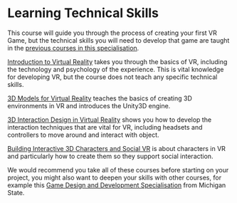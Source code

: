 # Learning Technical Skills

This course will guide you through the process of creating your first VR Game, but the technical skills you will need to develop that game are taught in the 
[previous courses in this specialisation](https://www.coursera.org/specializations/virtual-reality). 

[Introduction to Virtual Reality](https://www.coursera.org/learn/introduction-virtual-reality) takes you through the basics of VR, including the technology and psychology of the experience. This is vital knowledge for developing VR, but the course does not teach any specific technical skills. 

[3D Models for Virtual Reality](https://www.coursera.org/learn/3d-models-virtual-reality) teaches the basics of creating 3D environments in VR and introduces the Unity3D engine. 

[3D Interaction Design in Virtual Reality](https://www.coursera.org/learn/3d-interaction-design-virtual-reality) shows you how to develop the interaction techniques that are vital for VR, including headsets and controllers to move around and interact with object. 

[Building Interactive 3D Characters and Social VR](https://www.coursera.org/learn/interactive-3d-characters-social-virtual-reality) is about characters in VR and particularly how to create them so they support social interaction. 

We would recommend you take all of these courses before starting on your project, you might also want to deepen your skills with other courses, for example this [Game Design and Development Specialisation](https://www.coursera.org/specializations/game-development) from Michigan State. 